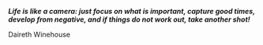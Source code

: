 _**Life is like a camera: just focus on what is important, capture good times, develop from negative, and if things do not work out, take another shot!**_

Daireth Winehouse
